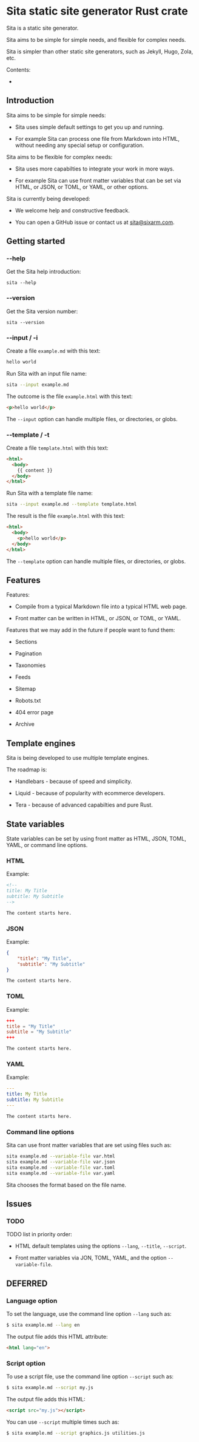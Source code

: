 # Sita static site generator Rust crate

Sita is a static site generator.

Sita aims to be simple for simple needs, and flexible for complex needs.

Sita is simpler than other static site generators, such as Jekyll, Hugo, Zola, etc.

Contents:

* [](#)


## Introduction


Sita aims to be simple for simple needs:

* Sita uses simple default settings to get you up and running.

* For example Sita can process one file from Markdown into HTML,
  without needing any special setup or configuration.

Sita aims to be flexible for complex needs:

* Sita uses more capabilties to integrate your work in more ways.

* For example Sita can use front matter variables that can be set
  via HTML, or JSON, or TOML, or YAML, or other options.

Sita is currently being developed:

* We welcome help and constructive feedback.

* You can open a GitHub issue or contact us at sita@sixarm.com.


## Getting started


### --help 

Get the Sita help introduction:

```
sita --help
```


### --version

Get the Sita version number:

```
sita --version
```


### --input / -i


Create a file `example.md` with this text:

```md
hello world
```

Run Sita with an input file name:

```sh
sita --input example.md
```

The outcome is the file `example.html` with this text:

```html
<p>hello world</p>
```

The `--input` option can handle multiple files, or directories, or globs.


### --template / -t

Create a file `template.html` with this text:

```html
<html>
  <body>
    {{ content }}
  </body>
</html>
```

Run Sita with a template file name:

```sh
sita --input example.md --template template.html
```

The result is the file `example.html` with this text:

```html
<html>
  <body>
    <p>hello world</p>
  </body>
</html>
```

The `--template` option can handle multiple files, or directories, or globs.


## Features

Features:

* Compile from a typical Markdown file into a typical HTML web page.

* Front matter can be written in HTML, or JSON, or TOML, or YAML. 

Features that we may add in the future if people want to fund them:

* Sections

* Pagination

* Taxonomies

* Feeds

* Sitemap

* Robots.txt

* 404 error page

* Archive


## Template engines

Sita is being developed to use multiple template engines.

The roadmap is:

* Handlebars - because of speed and simplicity.

* Liquid - because of popularity with ecommerce developers.

* Tera - because of advanced capabilties and pure Rust.


## State variables

State variables can be set by using front matter as HTML, JSON, TOML, YAML, or command line options.


### HTML

Example:

```html
<!--
title: My Title
subtitle: My Subtitle
-->
```
```md
The content starts here.
```


### JSON

Example:

```json
{
    "title": "My Title",
    "subtitle": "My Subtitle"
}
```
```md
The content starts here.
```


### TOML

Example:

```toml
+++
title = "My Title"
subtitle = "My Subtitle"
+++
```
```md
The content starts here.
```


### YAML

Example:

```yaml
---
title: My Title
subtitle: My Subtitle
---
```
```md
The content starts here.
```


### Command line options

Sita can use front matter variables that are set using files such as:

```sh
sita example.md --variable-file var.html
sita example.md --variable-file var.json
sita example.md --variable-file var.toml
sita example.md --variable-file var.yaml
```

Sita chooses the format based on the file name.


## Issues


### TODO

TODO list in priority order:

* HTML default templates using the options `--lang`, `--title`, `--script`.

* Front matter variables via JON, TOML, YAML, and the option `--variable-file`.


## DEFERRED


### Language option

To set the language, use the command line option `--lang` such as:

```sh
$ sita example.md --lang en
```

The output file adds this HTML attribute:

```html
<html lang="en">
```


### Script option

To use a script file, use the command line option `--script` such as:

```sh
$ sita example.md --script my.js
```

The output file adds this HTML:

```html
<script src="my.js"></script>
```

You can use `--script` multiple times such as:

```sh
$ sita example.md --script graphics.js utilities.js
```

